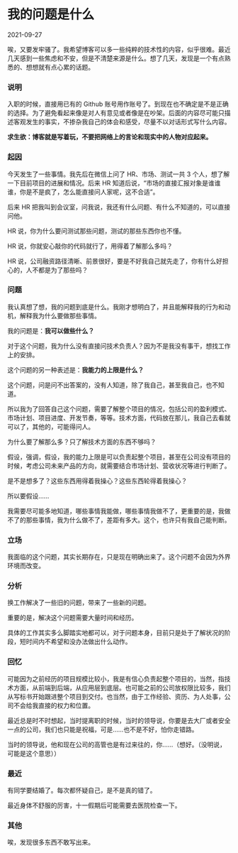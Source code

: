 # 我的问题是什么

2021-09-27


唉，又要发牢骚了。我希望博客可以多一些纯粹的技术性的内容，似乎很难。最近几天感到一些焦虑和不安，但是不清楚来源是什么。想了几天，发现是一个有点熟悉的、想想就有点心累的话题。

### 说明

入职的时候，直接用已有的 Github 账号用作账号了。到现在也不确定是不是正确的选择。为了避免看起来像是对人有意见或者像是在吵架。后面的内容尽可能只描述客观发生的事实，不掺杂我自己的体会和感受，尽量不以对话形式写什么内容。

**求生欲：博客就是写着玩，不要把网络上的言论和现实中的人物对应起来。**

### 起因

今天发生了一些事情。我先后在微信上问了 HR、市场、测试一共 3 个人，想了解一下目前项目的进展和情况。后来 HR 知道后说，“市场的直接汇报对象是谁谁谁，你是不是疯了，怎么能直接问人家呢，这不合适”。

后来 HR 把我叫到会议室，问我说，我还有什么问题、有什么不知道的，可以直接问他。

HR 说，你为什么要问测试那些问题，测试的那些东西你也不懂。

HR 说，你就安心敲你的代码就行了，用得着了解那么多吗？

HR 说，公司融资路径清晰、前景很好，要是不好我自己就先走了，你有什么好担心的，人不都是为了那些吗？

### 问题

我认真想了想，我的问题到底是什么。我刚才想明白了，并且能解释我的行为和动机，解释我为什么要做那些事情。

我的问题是：**我可以做些什么？**

对于这个问题，我为什么没有直接问技术负责人？因为不是我没有事干，想找工作上的安排。

这个问题的另一种表述是：**我能力的上限是什么？**

这个问题，问是问不出答案的，没有人知道，除了我自己，甚至我自己，也不知道。

所以我为了回答自己这个问题，需要了解整个项目的情况，包括公司的盈利模式、市场计划、项目进度、开发节奏，等等。技术方面，代码放在那儿，我自己去看就可以了，其他的，可能得问人。

为什么要了解那么多？只了解技术方面的东西不够吗？

假设，强调，假设，我的能力上限是可以负责起整个项目，甚至在公司没有项目的时候，考虑公司未来产品的方向，就需要结合市场计划、营收状况等进行判断了。

是不是想多了？这些东西用得着我操心？这些东西轮得着我操心？

所以要假设……

我需要尽可能多地知道，哪些事情我能做，哪些事情我做不了，更重要的是，我做不了的那些事情，我为什么做不了，差距有多大。这个，也许只有我自己能判断。

### 立场

我面临的这个问题，其实长期存在，只是现在明确出来了。这个问题不会因为外界环境而改变。

### 分析

换工作解决了一些旧的问题，带来了一些新的问题。

重要的是，解决这个问题需要大量时间和经历。

具体的工作其实多么脚踏实地都可以，对于问题本身，目前只是处于了解状况的阶段，短时间内不希望和没办法做出什么动作。

### 回忆

可能因为之前经历的项目规模比较小，我是有信心负责起整个项目的，当然，指技术方面，从前端到后端，从应用层到底层。也可能之前的公司放权限比较多，我们从写标书开始跟进整个项目到交付。也当然，由于工作经验、资历、为人处事，公司不会给我直接的权力和位置。

最近总是时不时想起，当时提离职的时候，当时的领导说，你要是去大厂或者安全一点的公司，我们也只能是祝福，可是……也不是不好，怕你走错路。

当时的领导说，他和现在公司的高管也是有过来往的，你……（想好。（没明说，可能是这个意思））

### 最近

有同学要结婚了。每次都怀疑自己，是不是真的错了。

最近身体不舒服的厉害，十一假期后可能需要去医院检查一下。

### 其他

唉，发现很多东西不敢写出来。
